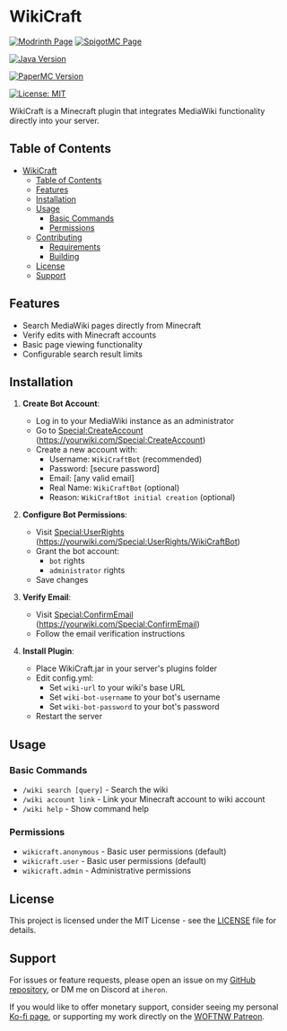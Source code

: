 # WikiCraft

[![Modrinth Page](https://img.shields.io/badge/Modrinth-WikiCraft-darkgreen)](https://modrinth.com/plugin/wikicraft)
[![SpigotMC Page](https://img.shields.io/badge/SpigotMC-WikiCraft-yellow)](https://www.spigotmc.org/resources/wikicraft.121764/)

[![Java Version](https://img.shields.io/badge/Java-21-blue.svg)](https://openjdk.org/projects/jdk/21/)

[![PaperMC Version](https://img.shields.io/badge/PaperMC-1.21.3-blue.svg)](https://papermc.io/downloads)

[![License: MIT](https://img.shields.io/badge/License-MIT-yellow.svg)](https://opensource.org/licenses/MIT)

WikiCraft is a Minecraft plugin that integrates MediaWiki functionality directly into your server.

## Table of Contents

- [WikiCraft](#wikicraft)
  - [Table of Contents](#table-of-contents)
  - [Features](#features)
  - [Installation](#installation)
  - [Usage](#usage)
    - [Basic Commands](#basic-commands)
    - [Permissions](#permissions)
  - [Contributing](#contributing)
    - [Requirements](#requirements)
    - [Building](#building)
  - [License](#license)
  - [Support](#support)

## Features

- Search MediaWiki pages directly from Minecraft
- Verify edits with Minecraft accounts
- Basic page viewing functionality
- Configurable search result limits

## Installation

1. **Create Bot Account**:
   - Log in to your MediaWiki instance as an administrator
   - Go to [Special:CreateAccount](https://yourwiki.com/Special:CreateAccount) (https://yourwiki.com/Special:CreateAccount)
   - Create a new account with:
     - Username: `WikiCraftBot` (recommended)
     - Password: [secure password]
     - Email: [any valid email]
     - Real Name: `WikiCraftBot` (optional)
     - Reason: `WikiCraftBot initial creation` (optional)

2. **Configure Bot Permissions**:
   - Visit [Special:UserRights](https://yourwiki.com/Special:UserRights/WikiCraftBot) (https://yourwiki.com/Special:UserRights/WikiCraftBot)
   - Grant the bot account:
     - `bot` rights
     - `administrator` rights
   - Save changes

3. **Verify Email**:
   - Visit [Special:ConfirmEmail](https://yourwiki.com/Special:ConfirmEmail) (https://yourwiki.com/Special:ConfirmEmail)
   - Follow the email verification instructions

4. **Install Plugin**:
   - Place WikiCraft.jar in your server's plugins folder
   - Edit config.yml:
     - Set `wiki-url` to your wiki's base URL
     - Set `wiki-bot-username` to your bot's username
     - Set `wiki-bot-password` to your bot's password
   - Restart the server

## Usage

### Basic Commands

- `/wiki search [query]` - Search the wiki
- `/wiki account link` - Link your Minecraft account to wiki account
- `/wiki help` - Show command help

### Permissions

- `wikicraft.anonymous` - Basic user permissions (default)
- `wikicraft.user` - Basic user permissions (default)
- `wikicraft.admin` - Administrative permissions

## License

This project is licensed under the MIT License - see the [LICENSE](LICENSE) file for details.

## Support

For issues or feature requests, please open an issue on my [GitHub repository](https://github.com/iHerongh/WikiCraft), or DM me on Discord at `iheron`.

If you would like to offer monetary support, consider seeing my personal [Ko-fi page](https://ko-fi.com/iheron), or supporting my work directly on the [WOFTNW Patreon](https://www.patreon.com/woftnw).
